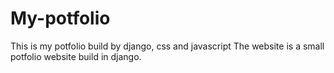 # My-potfolio
This is my potfolio build by django, css and javascript
The website is a small potfolio website build in django.
